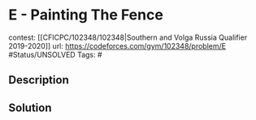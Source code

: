 # E - Painting The Fence

contest: [[CFICPC/102348/102348|Southern and Volga Russia Qualifier 2019-2020]]
url: https://codeforces.com/gym/102348/problem/E
#Status/UNSOLVED
Tags: #

## Description

## Solution

